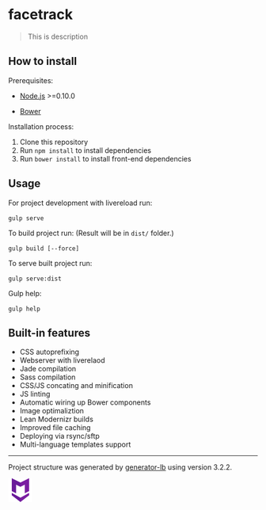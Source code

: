 # facetrack

> This is description 

## How to install

Prerequisites:
* [Node.js](http://nodejs.org/) >=0.10.0  

* [Bower](http://bower.io/) 

Installation process:
1. Clone this repository
2. Run ```npm install``` to install dependencies
3. Run ```bower install``` to install front-end dependencies

## Usage

For project development with livereload run:
```
gulp serve
```

To build project run: (Result will be in ```dist/``` folder.)
```
gulp build [--force]
```

To serve built project run:
```
gulp serve:dist
```

Gulp help:
```
gulp help
```


## Built-in features

* CSS autoprefixing
* Webserver with liverelaod
* Jade compilation
* Sass compilation
* CSS/JS concating and minification
* JS linting
* Automatic wiring up Bower components
* Image optimaliztion
* Lean Modernizr builds
* Improved file caching
* Deploying via rsync/sftp
* Multi-language templates support 

---

Project structure was generated by [generator-lb](https://github.com/lightingbeetle/generator-lb) using version 3.2.2.  
 
[![Lighting Beetle](https://github.com/adam-p/markdown-here/raw/master/src/common/images/icon48.png "Lighting Beetle")](http://www.lbstudio.sk)